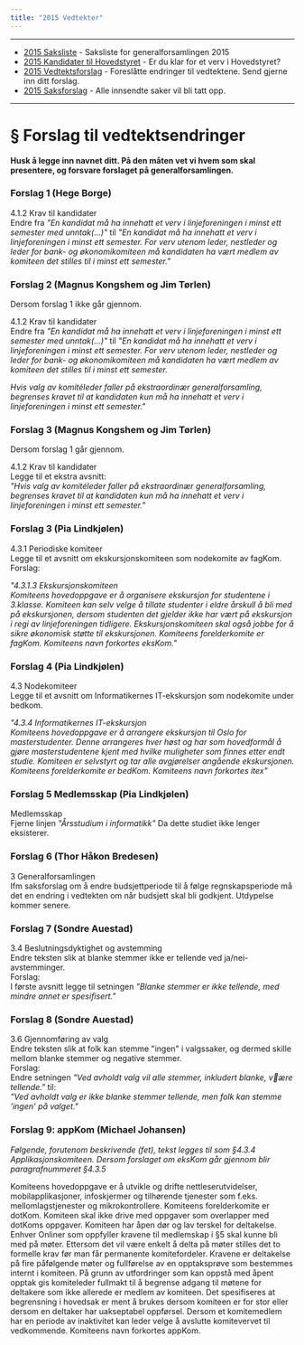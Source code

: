 ```yaml
---
title: "2015 Vedtekter"
---
```


---
* [2015 Saksliste](/wiki/online/generalforsamlingen/2015/saksliste) - Saksliste for generalforsamlingen 2015
* [2015 Kandidater til Hovedstyret](/wiki/online/generalforsamlingen/2015/valg) - Er du klar for et verv i Hovedstyret?
* [2015 Vedtektsforslag](/wiki/online/generalforsamlingen/2015/vedtekstforslag) - Foreslåtte endringer til vedtektene. Send gjerne inn ditt forslag.
* [2015 Saksforslag](/wiki/online/generalforsamlingen/2015/saksforslag) - Alle innsendte saker vil bli tatt opp.


---

# § Forslag til vedtektsendringer   
**Husk å legge inn navnet ditt. På den måten vet vi hvem som skal presentere, og forsvare forslaget på generalforsamlingen.**  

### Forslag 1 (Hege Borge)

4.1.2 Krav til kandidater  
Endre fra *"En kandidat må ha innehatt et verv i linjeforeningen i minst ett semester med unntak(...)"* til *"En kandidat må ha innehatt et verv i linjeforeningen i minst ett semester. For verv utenom leder, nestleder og leder for bank- og økonomikomiteen må kandidaten ha vært medlem av komiteen det stilles til i minst ett semester."*

### Forslag 2 (Magnus Kongshem og Jim Tørlen)
Dersom forslag 1 ikke går gjennom.  

4.1.2 Krav til kandidater  
Endre fra *"En kandidat må ha innehatt et verv i linjeforeningen i minst ett semester med unntak(...)"* til *"En kandidat må ha innehatt et verv i linjeforeningen i minst ett semester. For verv utenom leder, nestleder og leder for bank- og økonomikomiteen må kandidaten ha vært medlem av komiteen det stilles til i minst ett semester.*

*Hvis valg av komitéleder faller på ekstraordinær generalforsamling, begrenses kravet til at kandidaten kun må ha innehatt et verv i linjeforeningen i minst ett semester."*  

### Forslag 3 (Magnus Kongshem og Jim Tørlen)
Dersom forslag 1 går gjennom.  

4.1.2 Krav til kandidater  
Legge til et ekstra avsnitt:  
*"Hvis valg av komitéleder faller på ekstraordinær generalforsamling, begrenses kravet til at kandidaten kun må ha innehatt et verv i linjeforeningen i minst ett semester."*

### Forslag 3 (Pia Lindkjølen)
4.3.1 Periodiske komiteer  
Legge til et avsnitt om ekskursjonskomiteen som nodekomite av fagKom. Forslag: 

*"4.3.1.3 Ekskursjonskomiteen  
Komiteens hovedoppgave er å organisere ekskursjon for studentene i 3.klasse. Komiteen kan selv velge å tillate studenter i eldre årskull å bli med på ekskursjonen, dersom studenten det gjelder ikke har vært på ekskursjon i regi av linjeforeningen tidligere. Ekskursjonskomiteen skal også jobbe for å sikre økonomisk støtte til ekskursjonen. Komiteens forelderkomite er fagKom. Komiteens navn forkortes eksKom."*

### Forslag 4 (Pia Lindkjølen)

4.3 Nodekomiteer  
Legge til et avsnitt om Informatikernes IT-ekskursjon som nodekomite under bedkom.

*"4.3.4 Informatikernes IT-ekskursjon  
Komiteens hovedoppgave er å arrangere ekskursjon til Oslo for masterstudenter. Denne arrangeres hver høst og har som hovedformål å gjøre masterstudentene kjent med hvilke muligheter som finnes etter endt studie. Komiteen er selvstyrt og tar alle avgjørelser angående ekskursjonen. Komiteens forelderkomite er bedKom. Komiteens navn forkortes itex"*

### Forslag 5 Medlemsskap (Pia Lindkjølen)  
Medlemsskap  
Fjerne linjen *"Årsstudium i informatikk"* Da dette studiet ikke lenger eksisterer. 

### Forslag 6 (Thor Håkon Bredesen)
3 Generalforsamlingen  
Ifm saksforslag om å endre budsjettperiode til å følge regnskapsperiode må det en endring i vedtekten om når budsjett skal bli godkjent. Utdypelse kommer senere.

### Forslag 7 (Sondre Auestad)
3.4 Beslutningsdyktighet og avstemming  
Endre teksten slik at blanke stemmer ikke er tellende ved ja/nei-avstemminger.  
Forslag:  
I første avsnitt legge til setningen *"Blanke stemmer er ikke tellende, med mindre annet er spesifisert."*

### Forslag 8 (Sondre Auestad)
3.6 Gjennomføring av valg  
Endre teksten slik at folk kan stemme "ingen" i valgssaker, og dermed skille mellom blanke stemmer og negative stemmer.  
Forslag:  
Endre setningen *"Ved avholdt valg vil alle stemmer, inkludert blanke, være tellende."* til:  
*"Ved avholdt valg er ikke blanke stemmer tellende, men folk kan stemme 'ingen' på valget."*

### Forslag 9: appKom (Michael Johansen)

*Følgende, forutenom beskrivende (fet), tekst legges til som §4.3.4 Applikasjonskomiteen. Dersom forslaget om eksKom går gjennom blir paragrafnummeret §4.3.5*

Komiteens hovedoppgave er å utvikle og drifte nettleserutvidelser, mobilapplikasjoner, infoskjermer og tilhørende tjenester som f.eks. mellomlagstjenester og mikrokontrollere. Komiteens forelderkomite er dotKom. Komiteen skal ikke drive med oppgaver som overlapper med dotKoms oppgaver. Komiteen har åpen dør og lav terskel for deltakelse. Enhver Onliner som oppfyller kravene til medlemskap i §5 skal kunne bli med på møter. Ettersom det vil være enkelt å delta på møter stilles det to formelle krav før man får permanente komitefordeler. Kravene er deltakelse på fire påfølgende møter og fullførelse av en opptaksprøve som bestemmes internt i komiteen. På grunn av utfordringer som kan oppstå med åpent opptak gis komiteleder fullmakt til å begrense adgang til møtene for deltakere som ikke allerede er medlem av komiteen. Det spesifiseres at begrensning i hovedsak er ment å brukes dersom komiteen er for stor eller dersom en deltaker har uakseptabel oppførsel. Dersom et komitemedlem har en periode av inaktivitet kan leder velge å avslutte komitevervet til vedkommende. Komiteens navn forkortes appKom.
